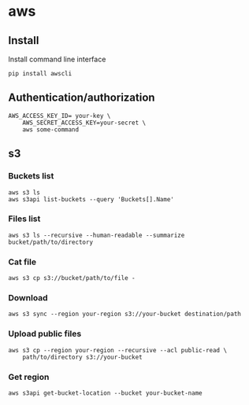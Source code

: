 # aws

## Install

Install command line interface

    pip install awscli

## Authentication/authorization

    AWS_ACCESS_KEY_ID= your-key \
        AWS_SECRET_ACCESS_KEY=your-secret \
        aws some-command

## s3

### Buckets list

    aws s3 ls
    aws s3api list-buckets --query 'Buckets[].Name'

### Files list

    aws s3 ls --recursive --human-readable --summarize bucket/path/to/directory

### Cat file

    aws s3 cp s3://bucket/path/to/file -

### Download

    aws s3 sync --region your-region s3://your-bucket destination/path

### Upload public files

    aws s3 cp --region your-region --recursive --acl public-read \
        path/to/directory s3://your-bucket

### Get region

    aws s3api get-bucket-location --bucket your-bucket-name

